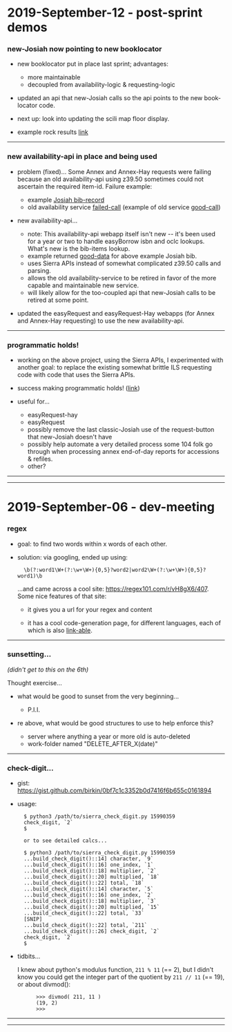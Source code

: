 2019-September-12 - post-sprint demos
=====================================


### new-Josiah now pointing to new booklocator

- new booklocator put in place last sprint; advantages:
    - more maintainable
    - decoupled from availability-logic & requesting-logic

- updated an api that new-Josiah calls so the api points to the new book-locator code.

- next up: look into updating the scili map floor display.

- example rock results [link](https://search.library.brown.edu/catalog?utf8=✓&f%5Bbuilding_facet%5D%5B%5D=Rockefeller&f%5Bformat%5D%5B%5D=Book&search_field=all_fields&q=zen+motorcycle)

---


### new availability-api in place and being used

- problem (fixed)... Some Annex and Annex-Hay requests were failing because an old availability-api using z39.50 sometimes could not ascertain the required item-id. Failure example:
    - example [Josiah bib-record](https://search.library.brown.edu/catalog/b5479552)
    - old availability service [failed-call](https://library.brown.edu/availability_service/v2/bib/b5479552/) (example of old service [good-call](https://library.brown.edu/availability_service/v2/bib/b2498067/))

- new availability-api...
    - note: This availability-api webapp itself isn't new -- it's been used for a year or two to handle easyBorrow isbn and oclc lookups. What's new is the bib-items lookup.
    - example returned [good-data](https://library.brown.edu/availability_api/v2/bib_items/b5479552/) for above example Josiah bib.
    - uses Sierra APIs instead of somewhat complicated z39.50 calls and parsing.
    - allows the old availability-service to be retired in favor of the more capable and maintainable new service.
    - will likely allow for the too-coupled api that new-Josiah calls to be retired at some point.

- updated the easyRequest and easyRequest-Hay webapps (for Annex and Annex-Hay requesting) to use the new availability-api.

---


### programmatic holds!

- working on the above project, using the Sierra APIs, I experimented with another goal: to replace the existing somewhat brittle ILS requesting code with code that uses the Sierra APIs.

- success making programmatic holds! ([link](https://github.com/birkin/sierra_hold_experimentation_code/blob/53dabd2e36ef567b032bc17b68ffbc4cf854d64e/request_item.py))

- useful for...
    - easyRequest-hay
    - easyRequest
    - possibly remove the last classic-Josiah use of the request-button that new-Josiah doesn't have
    - possibly help automate a very detailed process some 104 folk go through when processing annex end-of-day reports for accessions & refiles.
    - other?

---

---


2019-September-06 - dev-meeting
===============================

### regex

- goal: to find two words within x words of each other.

- solution: via googling, ended up using:

        \b(?:word1\W+(?:\w+\W+){0,5}?word2|word2\W+(?:\w+\W+){0,5}?word1)\b

    ...and came across a cool site: <https://regex101.com/r/vH8gX6/407>. Some nice features of that site:

    - it gives you a url for your regex and content

    - it has a cool code-generation page, for different languages, each of which is also [link-able](https://regex101.com/r/vH8gX6/407/codegen?language=python).

---


### sunsetting...

_(didn't get to this on the 6th)_

Thought exercise...

- what would be good to sunset from the very beginning...
    - P.I.I.

- re above, what would be good structures to use to help enforce this?
    - server where anything a year or more old is auto-deleted
    - work-folder named "DELETE_AFTER_X(date)"

---


### check-digit...

- gist: <https://gist.github.com/birkin/0bf7c1c3352b0d7416f6b655c0161894>

- usage:

        $ python3 /path/to/sierra_check_digit.py 15990359
        check_digit, `2`
        $

        or to see detailed calcs...

        $ python3 /path/to/sierra_check_digit.py 15990359
        ...build_check_digit()::14] character, `9`
        ...build_check_digit()::16] one_index, `1`
        ...build_check_digit()::18] multiplier, `2`
        ...build_check_digit()::20] multiplied, `18`
        ...build_check_digit()::22] total, `18`
        ...build_check_digit()::14] character, `5`
        ...build_check_digit()::16] one_index, `2`
        ...build_check_digit()::18] multiplier, `3`
        ...build_check_digit()::20] multiplied, `15`
        ...build_check_digit()::22] total, `33`
        [SNIP]
        ...build_check_digit()::22] total, `211`
        ...build_check_digit()::26] check_digit, `2`
        check_digit, `2`
        $

- tidbits...

    I knew about python's modulus function, `211 % 11` (== 2), but I didn't know you could get the integer part of the quotient by `211 // 11` (== 19), or about divmod():

            >>> divmod( 211, 11 )
            (19, 2)
            >>>

---

---
